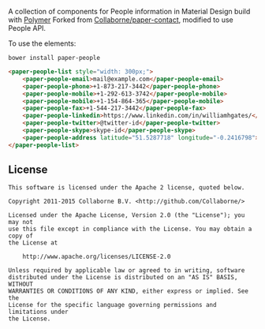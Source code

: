 A collection of components for People information in Material Design build with [Polymer](https://www.polymer-project.org)
Forked from [Collaborne/paper-contact](https://github.com/Collaborne/paper-contact), modified to use People API.

To use the elements:

`bower install paper-people`

<!--
```
<custom-element-demo>
  <template>
    <link rel="import" href="paper-people-list.html">
    <link rel="import" href="paper-people-email.html">
    <link rel="import" href="paper-people-phone.html">
    <link rel="import" href="paper-people-mobile.html">
    <link rel="import" href="paper-people-fax.html">
    <link rel="import" href="paper-people-linkedin.html">
    <link rel="import" href="paper-people-twitter.html">
    <link rel="import" href="paper-people-skype.html">
    <link rel="import" href="paper-people-address.html">
    <next-code-block></next-code-block>
  </template>
</custom-element-demo>
```
-->
```html
<paper-people-list style="width: 300px;">
    <paper-people-email>mail@example.com</paper-people-email>
    <paper-people-phone>+1-873-217-3442</paper-people-phone>
    <paper-people-mobile>+1-292-613-3742</paper-people-mobile>
    <paper-people-mobile>+1-154-864-365</paper-people-mobile>
    <paper-people-fax>+1-544-217-3442</paper-people-fax>
    <paper-people-linkedin>https://www.linkedin.com/in/williamhgates/</paper-people-linkedin>
    <paper-people-twitter>@twitter-id</paper-people-twitter>
    <paper-people-skype>skype-id</paper-people-skype>
    <paper-people-address latitude="51.5287718" longitude="-0.2416798">23 Belgrave Square&#10;London SW1X 8PZ&#10;United Kingdom</paper-people-address>
</paper-people-list>
```


## License

    This software is licensed under the Apache 2 license, quoted below.

    Copyright 2011-2015 Collaborne B.V. <http://github.com/Collaborne/>

    Licensed under the Apache License, Version 2.0 (the "License"); you may not
    use this file except in compliance with the License. You may obtain a copy of
    the License at

        http://www.apache.org/licenses/LICENSE-2.0

    Unless required by applicable law or agreed to in writing, software
    distributed under the License is distributed on an "AS IS" BASIS, WITHOUT
    WARRANTIES OR CONDITIONS OF ANY KIND, either express or implied. See the
    License for the specific language governing permissions and limitations under
    the License.
    
